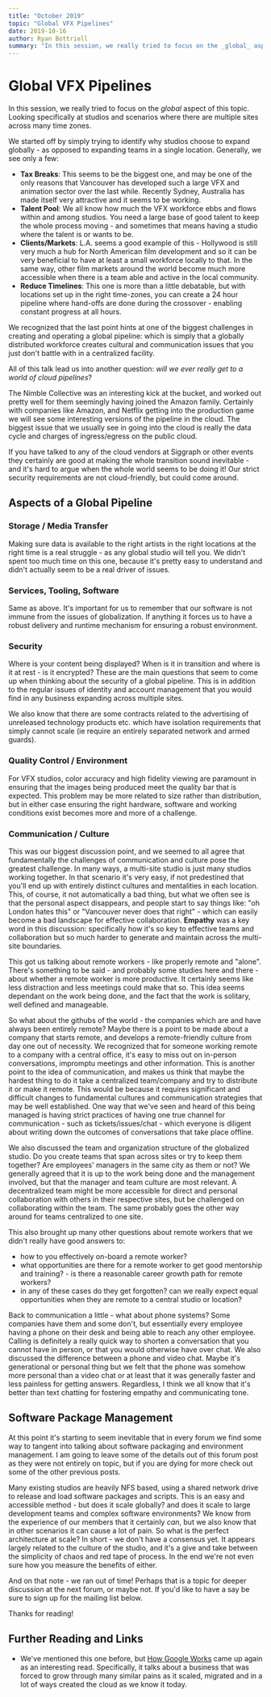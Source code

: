 ```yaml
---
title: "October 2019"
topic: "Global VFX Pipelines"
date: 2019-10-16
author: Ryan Bottriell
summary: "In this session, we really tried to focus on the _global_ aspect of this topic. Looking specifically at studios and scenarios where there are multiple sites across many time zones."
---
```


# Global VFX Pipelines

In this session, we really tried to focus on the _global_ aspect of this topic. Looking specifically at studios and scenarios where there are multiple sites across many time zones.

We started off by simply trying to identify why studios choose to expand globally - as opposed to expanding teams in a single location. Generally, we see only a few:

- **Tax Breaks**: This seems to be the biggest one, and may be one of the only reasons that Vancouver has developed such a large VFX and animation sector over the last while. Recently Sydney, Australia has made itself very attractive and it seems to be working.
- **Talent Pool**: We all know how much the VFX workforce ebbs and flows within and among studios. You need a large base of good talent to keep the whole process moving - and sometimes that means having a studio where the talent is or wants to be.
- **Clients/Markets**: L.A. seems a good example of this - Hollywood is still very much a hub for North American film development and so it can be very beneficial to have at least a small workforce locally to that. In the same way, other film markets around the world become much more accessible when there is a team able and active in the local community.
- **Reduce Timelines**: This one is more than a little debatable, but with locations set up in the right time-zones, you can create a 24 hour pipeline where hand-offs are done during the crossover - enabling constant progress at all hours.

We recognized that the last point hints at one of the biggest challenges in creating and operating a global pipeline: which is simply that a globally distributed workforce creates cultural and communication issues that you just don't battle with in a centralized facility.

All of this talk lead us into another question: _will we ever really get to a world of cloud pipelines_?

The Nimble Collective was an interesting kick at the bucket, and worked out pretty well for them seemingly having joined the Amazon family. Certainly with companies like Amazon, and Netflix getting into the production game we will see some interesting versions of the pipeline in the cloud. The biggest issue that we usually see in going into the cloud is really the data cycle and charges of ingress/egress on the public cloud.

If you have talked to any of the cloud vendors at Siggraph or other events they certainly are good at making the whole transition sound inevitable - and it's hard to argue when the whole world seems to be doing it! Our strict security requirements are not cloud-friendly, but could come around.

## Aspects of a Global Pipeline

### Storage / Media Transfer

Making sure data is available to the right artists in the right locations at the right time is a real struggle - as any global studio will tell you. We didn't spent too much time on this one, because it's pretty easy to understand and didn't actually seem to be a real driver of issues.

### Services, Tooling, Software

Same as above. It's important for us to remember that our software is not immune from the issues of globalization. If anything it forces us to have a robust delivery and runtime mechanism for ensuring a robust environment.

### Security

Where is your content being displayed? When is it in transition and where is it at rest - is it encrypted? These are the main questions that seem to come up when thinking about the security of a global pipeline. This is in addition to the regular issues of identity and account management that you would find in any business expanding across multiple sites.

We also know that there are some contracts related to the advertising of unreleased technology products etc. which have isolation requirements that simply cannot scale (ie require an entirely separated network and armed guards).

### Quality Control / Environment

For VFX studios, color accuracy and high fidelity viewing are paramount in ensuring that the images being produced meet the quality bar that is expected. This problem may be more related to size rather than distribution, but in either case ensuring the right hardware, software and working conditions exist becomes more and more of a challenge.

### Communication / Culture

This was our biggest discussion point, and we seemed to all agree that fundamentally the challenges of communication and culture pose the greatest challenge. In many ways, a multi-site studio is just many studios working together. In that scenario it's very easy, if not predestined that you'll end up with entirely distinct cultures and mentalities in each location. This, of course, it not automatically a bad thing, but what we often see is that the personal aspect disappears, and people start to say things like: "oh London hates this" or "Vancouver never does that right" - which can easily become a bad landscape for effective collaboration. **Empathy** was a key word in this discussion: specifically how it's so key to effective teams and collaboration but so much harder to generate and maintain across the multi-site boundaries.

This got us talking about remote workers - like properly remote and "alone". There's something to be said - and probably some studies here and there - about whether a remote worker is more productive. It certainly seems like less distraction and less meetings could make that so. This idea seems dependant on the work being done, and the fact that the work is solitary, well defined and manageable.

So what about the githubs of the world - the companies which are and have always been entirely remote? Maybe there is a point to be made about a company that starts remote, and develops a remote-friendly culture from day one out of necessity. We recognized that for someone working remote to a company with a central office, it's easy to miss out on in-person conversations, impromptu meetings and other information. This is another point to the idea of communication, and makes us think that maybe the hardest thing to do it take a centralized team/company and try to distribute it or make it remote. This would be because it requires significant and difficult changes to fundamental cultures and communication strategies that may be well established. One way that we've seen and heard of this being managed is having strict practices of having one true channel for communication - such as tickets/issues/chat - which everyone is diligent about writing down the outcomes of conversations that take place offline.

We also discussed the team and organization structure of the globalized studio. Do you create teams that span across sites or try to keep them together? Are employees' managers in the same city as them or not? We generally agreed that it is up to the work being done and the management involved, but that the manager and team culture are most relevant. A decentralized team might be more accessible for direct and personal collaboration with others in their respective sites, but be challenged on collaborating within the team. The same probably goes the other way around for teams centralized to one site.

This also brought up many other questions about remote workers that we didn't really have good answers to:

- how to you effectively on-board a remote worker?
- what opportunities are there for a remote worker to get good mentorship and training? - is there a reasonable career growth path for remote workers?
- in any of these cases do they get forgotten? can we really expect equal opportunities when they are remote to a central studio or location?

Back to communication a little - what about phone systems? Some companies have them and some don't, but essentially every employee having a phone on their desk and being able to reach any other employee. Calling is definitely a really quick way to shorten a conversation that you cannot have in person, or that you would otherwise have over chat. We also discussed the difference between a phone and video chat. Maybe it's generational or personal thing but we felt that the phone was somehow more personal than a video chat or at least that it was generally faster and less painless for getting answers. Regardless, I think we all know that it's better than text chatting for fostering empathy and communicating tone.

## Software Package Management

At this point it's starting to seem inevitable that in every forum we find some way to tangent into talking about software packaging and environment management. I am going to leave some of the details out of this forum post as they were not entirely on topic, but if you are dying for more check out some of the other previous posts.

Many existing studios are heavily NFS based, using a shared network drive to release and load software packages and scripts. This is an easy and accessible method - but does it scale globally? and does it scale to large development teams and complex software environments? We know from the experience of our members that it certainly _can_, but we also know that in other scenarios it can cause a lot of pain. So what is the perfect architecture at scale? In short - we don't have a consensus yet. It appears largely related to the culture of the studio, and it's a give and take between the simplicity of chaos and red tape of process. In the end we're not even sure how you measure the benefits of either.

And on that note - we ran out of time! Perhaps that is a topic for deeper discussion at the next forum, or maybe not. If you'd like to have a say be sure to sign up for the mailing list below.

Thanks for reading!

## Further Reading and Links

- We've mentioned this one before, but [How Google Works](https://www.howgoogleworks.net/) came up again as an interesting read. Specifically, it talks about a business that was forced to grow through many similar pains as it scaled, migrated and in a lot of ways created the cloud as we know it today.
